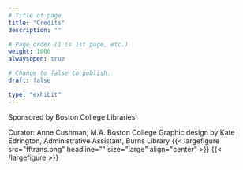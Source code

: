 ```yaml
---
# Title of page
title: "Credits"
description: ""

# Page order (1 is 1st page, etc.)
weight: 1000
alwaysopen: true

# Change to false to publish.
draft: false

type: "exhibit"
---
```


Sponsored by Boston College Libraries


Curator: Anne Cushman, M.A. Boston College
Graphic design by Kate Edrington, Administrative Assistant, Burns Library
{{< largefigure src="fftrans.png"
                headline=""
                size="large" align="center" >}}
{{< /largefigure >}}
